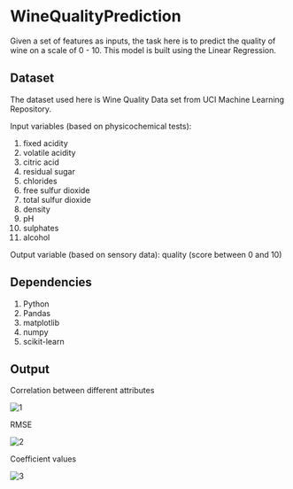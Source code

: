 # WineQualityPrediction
Given a set of features as inputs, the task here is to predict the quality of wine on a scale of 0 - 10. 
This model is built using the  Linear Regression.

## Dataset

The dataset used here is Wine Quality Data set from UCI Machine Learning Repository. 


Input variables (based on physicochemical tests): 
1. fixed acidity 
2. volatile acidity 
3. citric acid 
4. residual sugar 
5. chlorides 
6. free sulfur dioxide 
7. total sulfur dioxide 
8. density 
9. pH 
10. sulphates 
11. alcohol 

Output variable (based on sensory data): quality (score between 0 and 10)

## Dependencies

1. Python
2. Pandas
3. matplotlib
4. numpy
5. scikit-learn 



## Output

Correlation between different attributes

![1](https://user-images.githubusercontent.com/19779081/53142984-1725fc80-35bc-11e9-8dc5-cad2527bbb5c.PNG)

RMSE 

![2](https://user-images.githubusercontent.com/19779081/53143022-40df2380-35bc-11e9-950b-917386390967.PNG)

Coefficient values

![3](https://user-images.githubusercontent.com/19779081/53143050-5d7b5b80-35bc-11e9-846b-fd0ee3e09565.PNG)
